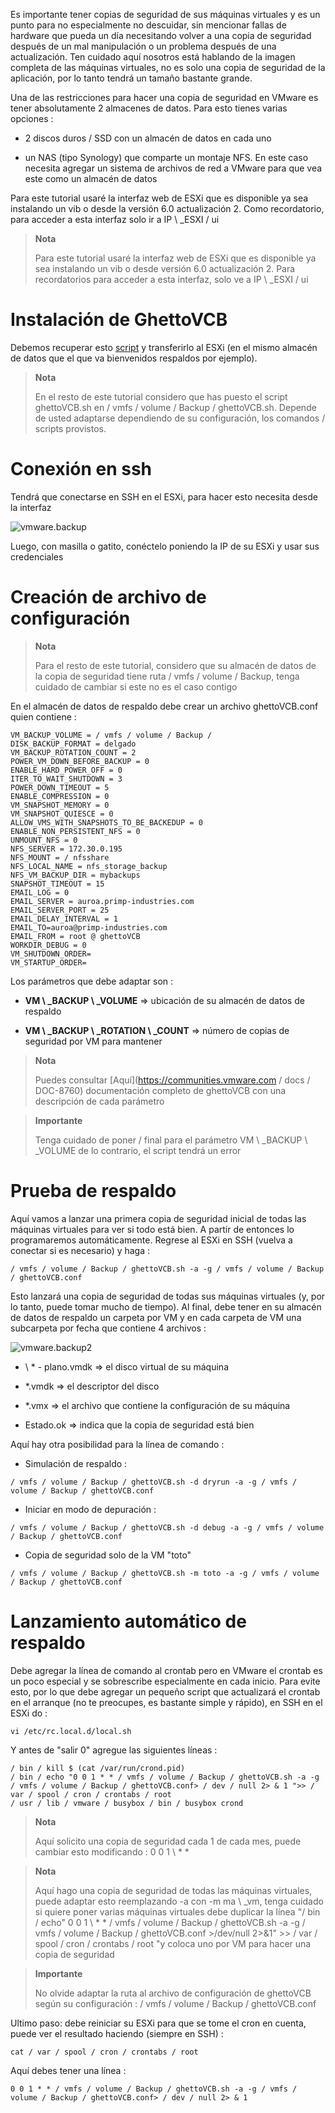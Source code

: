 Es importante tener copias de seguridad de sus máquinas virtuales y es un punto para no
especialmente no descuidar, sin mencionar fallas de hardware que pueda
un día necesitando volver a una copia de seguridad después de un mal
manipulación o un problema después de una actualización. Ten cuidado aquí nosotros
está hablando de la imagen completa de las máquinas virtuales, no es solo una copia de seguridad de la aplicación,
por lo tanto tendrá un tamaño bastante grande.

Una de las restricciones para hacer una copia de seguridad en VMware es tener
absolutamente 2 almacenes de datos. Para esto tienes varias opciones :

-   2 discos duros / SSD con un almacén de datos en cada uno

-   un NAS (tipo Synology) que comparte un montaje NFS. En este caso
    necesita agregar un sistema de archivos de red a VMware para que vea
    este como un almacén de datos

Para este tutorial usaré la interfaz web de ESXi que es
disponible ya sea instalando un vib o desde la versión
6.0 actualización 2. Como recordatorio, para acceder a esta interfaz solo
ir a IP \ _ESXI / ui

> **Nota**
>
> Para este tutorial usaré la interfaz web de ESXi que es
> disponible ya sea instalando un vib o desde
> versión 6.0 actualización 2. Para recordatorios para acceder a esta interfaz,
> solo ve a IP \ _ESXI / ui

Instalación de GhettoVCB 
=========================

Debemos recuperar esto
[script](https://raw.githubusercontent.com/lamw/ghettoVCB/master/ghettoVCB.sh)
y transferirlo al ESXi (en el mismo almacén de datos que el que va
bienvenidos respaldos por ejemplo).

> **Nota**
>
> En el resto de este tutorial considero que has puesto el script
> ghettoVCB.sh en / vmfs / volume / Backup / ghettoVCB.sh. Depende de usted adaptarse
> dependiendo de su configuración, los comandos / scripts provistos.

Conexión en ssh 
================

Tendrá que conectarse en SSH en el ESXi, para hacer esto necesita
desde la interfaz

![vmware.backup](images/vmware.backup.PNG)

Luego, con masilla o gatito, conéctelo poniendo la IP de
su ESXi y usar sus credenciales

Creación de archivo de configuración 
====================================

> **Nota**
>
> Para el resto de este tutorial, considero que su almacén de datos de
> la copia de seguridad tiene ruta / vmfs / volume / Backup, tenga cuidado de cambiar si
> este no es el caso contigo

En el almacén de datos de respaldo debe crear un archivo ghettoVCB.conf quien
contiene :

    VM_BACKUP_VOLUME = / vmfs / volume / Backup /
    DISK_BACKUP_FORMAT = delgado
    VM_BACKUP_ROTATION_COUNT = 2
    POWER_VM_DOWN_BEFORE_BACKUP = 0
    ENABLE_HARD_POWER_OFF = 0
    ITER_TO_WAIT_SHUTDOWN = 3
    POWER_DOWN_TIMEOUT = 5
    ENABLE_COMPRESSION = 0
    VM_SNAPSHOT_MEMORY = 0
    VM_SNAPSHOT_QUIESCE = 0
    ALLOW_VMS_WITH_SNAPSHOTS_TO_BE_BACKEDUP = 0
    ENABLE_NON_PERSISTENT_NFS = 0
    UNMOUNT_NFS = 0
    NFS_SERVER = 172.30.0.195
    NFS_MOUNT = / nfsshare
    NFS_LOCAL_NAME = nfs_storage_backup
    NFS_VM_BACKUP_DIR = mybackups
    SNAPSHOT_TIMEOUT = 15
    EMAIL_LOG = 0
    EMAIL_SERVER = auroa.primp-industries.com
    EMAIL_SERVER_PORT = 25
    EMAIL_DELAY_INTERVAL = 1
    EMAIL_TO=auroa@primp-industries.com
    EMAIL_FROM = root @ ghettoVCB
    WORKDIR_DEBUG = 0
    VM_SHUTDOWN_ORDER=
    VM_STARTUP_ORDER=

Los parámetros que debe adaptar son :

-   **VM \ _BACKUP \ _VOLUME** ⇒ ubicación de su almacén de datos de respaldo

-   **VM \ _BACKUP \ _ROTATION \ _COUNT** ⇒ número de copias de seguridad por VM para mantener

> **Nota**
>
> Puedes consultar
> [Aquí](https://communities.vmware.com / docs / DOC-8760) documentación
> completo de ghettoVCB con una descripción de cada parámetro

> **Importante**
>
> Tenga cuidado de poner / final para el parámetro
> VM \ _BACKUP \ _VOLUME de lo contrario, el script tendrá un error

Prueba de respaldo 
==============

Aquí vamos a lanzar una primera copia de seguridad inicial de todas las máquinas virtuales para
ver si todo está bien. A partir de entonces lo programaremos automáticamente.
Regrese al ESXi en SSH (vuelva a conectar si es necesario) y haga :

    / vmfs / volume / Backup / ghettoVCB.sh -a -g / vmfs / volume / Backup / ghettoVCB.conf

Esto lanzará una copia de seguridad de todas sus máquinas virtuales (y, por lo tanto, puede tomar mucho
de tiempo). Al final, debe tener en su almacén de datos de respaldo un
carpeta por VM y en cada carpeta de VM una subcarpeta por fecha
que contiene 4 archivos :

![vmware.backup2](images/vmware.backup2.PNG)

-   \ * - plano.vmdk ⇒ el disco virtual de su máquina

-   \*.vmdk ⇒ el descriptor del disco

-   \*.vmx ⇒ el archivo que contiene la configuración de su máquina

-   Estado.ok ⇒ indica que la copia de seguridad está bien

Aquí hay otra posibilidad para la línea de comando :

-   Simulación de respaldo :

<!-- -->

    / vmfs / volume / Backup / ghettoVCB.sh -d dryrun -a -g / vmfs / volume / Backup / ghettoVCB.conf

-   Iniciar en modo de depuración :

<!-- -->

    / vmfs / volume / Backup / ghettoVCB.sh -d debug -a -g / vmfs / volume / Backup / ghettoVCB.conf

-   Copia de seguridad solo de la VM "toto"

<!-- -->

    / vmfs / volume / Backup / ghettoVCB.sh -m toto -a -g / vmfs / volume / Backup / ghettoVCB.conf

Lanzamiento automático de respaldo 
=================================

Debe agregar la línea de comando al crontab pero en VMware el
crontab es un poco especial y se sobrescribe especialmente en cada inicio. Para
evite esto, por lo que debe agregar un pequeño script que actualizará el
crontab en el arranque (no te preocupes, es bastante simple y rápido), en
SSH en el ESXi do :

    vi /etc/rc.local.d/local.sh

Y antes de "salir 0" agregue las siguientes líneas :

    / bin / kill $ (cat /var/run/crond.pid)
    / bin / echo "0 0 1 * * / vmfs / volume / Backup / ghettoVCB.sh -a -g / vmfs / volume / Backup / ghettoVCB.conf> / dev / null 2> & 1 ">> / var / spool / cron / crontabs / root
    / usr / lib / vmware / busybox / bin / busybox crond

> **Nota**
>
> Aquí solicito una copia de seguridad cada 1 de cada mes, puede cambiar
> esto modificando : 0 0 1 \ * \*

> **Nota**
>
> Aquí hago una copia de seguridad de todas las máquinas virtuales, puede adaptar esto
> reemplazando -a con -m ma \ _vm, tenga cuidado si quiere poner
> varias máquinas virtuales debe duplicar la línea "/ bin / echo" 0 0 1 \ * \*
> / vmfs / volume / Backup / ghettoVCB.sh -a -g
> / vmfs / volume / Backup / ghettoVCB.conf &gt;/dev/null 2&gt;&1" &gt;&gt;
> / var / spool / cron / crontabs / root "y coloca uno por VM para hacer una copia de seguridad

> **Importante**
>
> No olvide adaptar la ruta al archivo de configuración de
> ghettoVCB según su configuración :
> / vmfs / volume / Backup / ghettoVCB.conf

Ultimo paso: debe reiniciar su ESXi para que se tome el cron
en cuenta, puede ver el resultado haciendo (siempre en SSH) :

    cat / var / spool / cron / crontabs / root

Aquí debes tener una línea :

    0 0 1 * * / vmfs / volume / Backup / ghettoVCB.sh -a -g / vmfs / volume / Backup / ghettoVCB.conf> / dev / null 2> & 1
